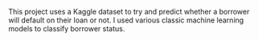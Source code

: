 This project uses a Kaggle dataset to try and predict whether a borrower will default on their loan or not. I used various classic machine learning models to classify borrower status.
